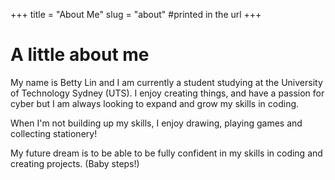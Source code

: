 +++
title = "About Me"
slug = "about" #printed in the url
+++

# A little about me

My name is Betty Lin and I am currently a student studying at the University of Technology Sydney (UTS). I enjoy creating things, and have a passion for cyber but I am always looking to expand and grow my skills in coding.

When I'm not building up my skills, I enjoy drawing, playing games and collecting stationery! 

My future dream is to be able to be fully confident in my skills in coding and creating projects. (Baby steps!) 
